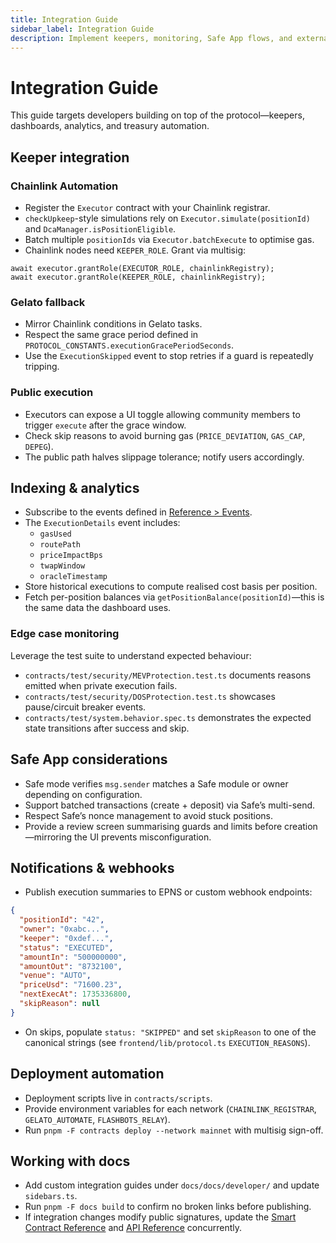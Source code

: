 ```yaml
---
title: Integration Guide
sidebar_label: Integration Guide
description: Implement keepers, monitoring, Safe App flows, and external notifications on top of BitcoinDCA.
---
```


# Integration Guide

This guide targets developers building on top of the protocol—keepers, dashboards, analytics, and treasury automation.

## Keeper integration

### Chainlink Automation

- Register the `Executor` contract with your Chainlink registrar.
- `checkUpkeep`-style simulations rely on `Executor.simulate(positionId)` and `DcaManager.isPositionEligible`.
- Batch multiple `positionIds` via `Executor.batchExecute` to optimise gas.
- Chainlink nodes need `KEEPER_ROLE`. Grant via multisig:

```solidity title="scripts/grantKeeper.ts"
await executor.grantRole(EXECUTOR_ROLE, chainlinkRegistry);
await executor.grantRole(KEEPER_ROLE, chainlinkRegistry);
```

### Gelato fallback

- Mirror Chainlink conditions in Gelato tasks.  
- Respect the same grace period defined in `PROTOCOL_CONSTANTS.executionGracePeriodSeconds`.  
- Use the `ExecutionSkipped` event to stop retries if a guard is repeatedly tripping.

### Public execution

- Executors can expose a UI toggle allowing community members to trigger `execute` after the grace window.  
- Check skip reasons to avoid burning gas (`PRICE_DEVIATION`, `GAS_CAP`, `DEPEG`).  
- The public path halves slippage tolerance; notify users accordingly.

## Indexing & analytics

- Subscribe to the events defined in [Reference > Events](../reference/events.md).
- The `ExecutionDetails` event includes:
  - `gasUsed`
  - `routePath`
  - `priceImpactBps`
  - `twapWindow`
  - `oracleTimestamp`
- Store historical executions to compute realised cost basis per position.
- Fetch per-position balances via `getPositionBalance(positionId)`—this is the same data the dashboard uses.

### Edge case monitoring

Leverage the test suite to understand expected behaviour:

- `contracts/test/security/MEVProtection.test.ts` documents reasons emitted when private execution fails.
- `contracts/test/security/DOSProtection.test.ts` showcases pause/circuit breaker events.
- `contracts/test/system.behavior.spec.ts` demonstrates the expected state transitions after success and skip.

## Safe App considerations

- Safe mode verifies `msg.sender` matches a Safe module or owner depending on configuration.  
- Support batched transactions (create + deposit) via Safe’s multi-send.  
- Respect Safe’s nonce management to avoid stuck positions.  
- Provide a review screen summarising guards and limits before creation—mirroring the UI prevents misconfiguration.

## Notifications & webhooks

- Publish execution summaries to EPNS or custom webhook endpoints:

```json title="Webhook payload"
{
  "positionId": "42",
  "owner": "0xabc...",
  "keeper": "0xdef...",
  "status": "EXECUTED",
  "amountIn": "500000000",
  "amountOut": "8732100",
  "venue": "AUTO",
  "priceUsd": "71600.23",
  "nextExecAt": 1735336800,
  "skipReason": null
}
```

- On skips, populate `status: "SKIPPED"` and set `skipReason` to one of the canonical strings (see `frontend/lib/protocol.ts` `EXECUTION_REASONS`).

## Deployment automation

- Deployment scripts live in `contracts/scripts`.  
- Provide environment variables for each network (`CHAINLINK_REGISTRAR`, `GELATO_AUTOMATE`, `FLASHBOTS_RELAY`).  
- Run `pnpm -F contracts deploy --network mainnet` with multisig sign-off.

## Working with docs

- Add custom integration guides under `docs/docs/developer/` and update `sidebars.ts`.  
- Run `pnpm -F docs build` to confirm no broken links before publishing.  
- If integration changes modify public signatures, update the [Smart Contract Reference](./smart-contracts.md) and [API Reference](../reference/api-reference.md) concurrently.
